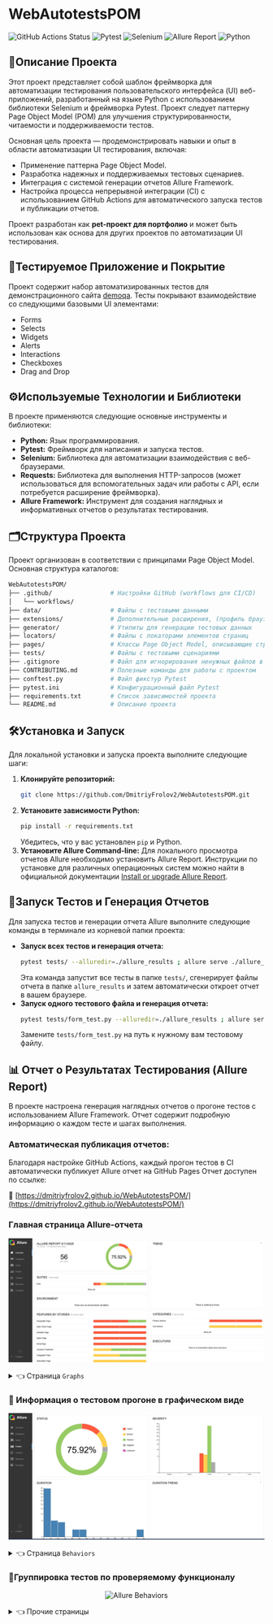 # WebAutotestsPOM

![GitHub Actions Status](https://github.com/DmitriyFrolov2/WebAutotestsPOM/workflows/Run%20Selected%20Tests%20and%20Publish%20Allure%20Report/badge.svg)
![Pytest](https://img.shields.io/badge/Tests-pytest-blue)
![Selenium](https://img.shields.io/badge/Browser%20Automation-Selenium-green)
![Allure Report](https://img.shields.io/badge/Reporting-Allure-red)
![Python](https://img.shields.io/badge/Language-Python-lightblue)

## 📌Описание Проекта

Этот проект представляет собой шаблон фреймворка для автоматизации тестирования пользовательского интерфейса (UI)
веб-приложений, разработанный на языке Python с использованием библиотеки Selenium и фреймворка Pytest. Проект следует
паттерну Page Object Model (POM) для улучшения структурированности, читаемости и поддерживаемости тестов.

Основная цель проекта — продемонстрировать навыки и опыт в области автоматизации UI тестирования, включая:

* Применение паттерна Page Object Model.
* Разработка надежных и поддерживаемых тестовых сценариев.
* Интеграция с системой генерации отчетов Allure Framework.
* Настройка процесса непрерывной интеграции (CI) с использованием GitHub Actions для автоматического запуска тестов и
  публикации отчетов.

Проект разработан как **pet-проект для портфолио** и может быть использован как основа для других проектов по
автоматизации UI тестирования.

## 🎯Тестируемое Приложение и Покрытие

Проект содержит набор автоматизированных тестов для демонстрационного сайта <a href="https://demoqa.com">demoqa</a>. Тесты покрывают взаимодействие со следующими базовыми UI элементами:

* Forms
* Selects
* Widgets
* Alerts
* Interactions
* Checkboxes
* Drag and Drop

## ⚙️Используемые Технологии и Библиотеки

В проекте применяются следующие основные инструменты и библиотеки:

* **Python:** Язык программирования.
* **Pytest:** Фреймворк для написания и запуска тестов.
* **Selenium:** Библиотека для автоматизации взаимодействия с веб-браузерами.
* **Requests:** Библиотека для выполнения HTTP-запросов (может использоваться для вспомогательных задач или работы с
  API, если потребуется расширение фреймворка).
* **Allure Framework:** Инструмент для создания наглядных и информативных отчетов о результатах тестирования.

## 🗂️Структура Проекта

Проект организован в соответствии с принципами Page Object Model. Основная структура каталогов:

```bash
WebAutotestsPOM/
├── .github/                # Настройки GitHub (workflows для CI/CD)
│   └── workflows/
├── data/                   # Файлы с тестовыми данными
├── extensions/             # Дополнительные расширения, (профиль браузера)
├── generator/              # Утилиты для генерации тестовых данных
├── locators/               # Файлы с локаторами элементов страниц
├── pages/                  # Классы Page Object Model, описывающие страницы и их элементы
├── tests/                  # Файлы с тестовыми сценариями
├── .gitignore              # Файл для игнорирования ненужных файлов в Git
├── CONTRIBUTING.md         # Полезные команды для работы с проектом
├── conftest.py             # Файл фикстур Pytest
├── pytest.ini              # Конфигурационный файл Pytest
├── requirements.txt        # Список зависимостей проекта
└── README.md               # Описание проекта
```

## 🛠️Установка и Запуск

Для локальной установки и запуска проекта выполните следующие шаги:

1. **Клонируйте репозиторий:**
   ```bash
   git clone https://github.com/DmitriyFrolov2/WebAutotestsPOM.git
   ```
2. **Установите зависимости Python:**
   ```bash
   pip install -r requirements.txt
   ```
   Убедитесь, что у вас установлен `pip` и Python.
3. **Установите Allure Command-line:**
   Для локального просмотра отчетов Allure необходимо установить Allure Report. Инструкции по установке для различных
   операционных систем можно найти в официальной документации <a href="https://allurereport.org/docs/install/">Install
   or upgrade Allure Report</a>.

## 🚀Запуск Тестов и Генерация Отчетов

Для запуска тестов и генерации отчета Allure выполните следующие команды в терминале из корневой папки проекта:

* **Запуск всех тестов и генерация отчета:**
    ```bash
    pytest tests/ --alluredir=./allure_results ; allure serve ./allure_results
    ```
  Эта команда запустит все тесты в папке `tests/`, сгенерирует файлы отчета в папке `allure_results` и затем
  автоматически откроет отчет в вашем браузере.
* **Запуск одного тестового файла и генерация отчета:**
    ```bash
    pytest tests/form_test.py --alluredir=./allure_results ; allure serve ./allure_results
    ```
  Замените `tests/form_test.py` на путь к нужному вам тестовому файлу.

## 📊 Отчет о Результатах Тестирования (Allure Report)

В проекте настроена генерация наглядных отчетов о прогоне тестов с использованием Allure Framework. Отчет содержит
подробную информацию о каждом тесте и шагах выполнения.

### Автоматическая публикация отчетов:

Благодаря настройке GitHub Actions, каждый прогон тестов в CI автоматически публикует Allure отчет на GitHub Pages Отчет
доступен по ссылке:

🔗 [https://dmitriyfrolov2.github.io/WebAutotestsPOM/](https://dmitriyfrolov2.github.io/WebAutotestsPOM/)

### Главная страница Allure-отчета

<p align="center">
<img title="Allure Overview" src="images/Screenshot_7.jpg">
</p>

<details>
<summary> 👈 Страница <code>Graphs</code> </summary>

На странице <code>Graphs</code> можно получить информацию о тестовом прогоне в графическом виде: статус прогона,
распределение тестов по критичности, длительности прохождения, перезапускам, категориям дефектов и так далее.
</details>

### :dart: Информация о тестовом прогоне в графическом виде

<p align="center">
<img title="Allure Graphs" src="images/graphs.jpg">
</p>

<details>
<summary> 👈 Страница <code>Behaviors</code> </summary>

На странице <code>Behaviors</code> тесты сгруппированы по проверяемому функционалу _(Epic, Feature, Story)_.
</details>

### 🎯Группировка тестов по проверяемому функционалу

<p align="center">
<img title="Allure Behaviors" src="images/behavi  ors.jpg">
</p>

<details>
<summary> 👈 Прочие страницы </summary>

* Страница <code>Categories</code> – данная страница предоставляет информацию о распределении дефектов по их видам.
* Страница <code>Suites</code> – на данной странице представляется стандартное распределение выполнявшихся тестов по
  тестовым наборам или классам, в которых находятся тестовые методы.
* Страница <code>Timeline</code> – данная страница визуализирует временные рамки прохождения каждого теста.
* Страница <code>Packages</code> – на этой странице тесты сгруппированы по пакетам, в которых лежат тестовые классы.

</details>

